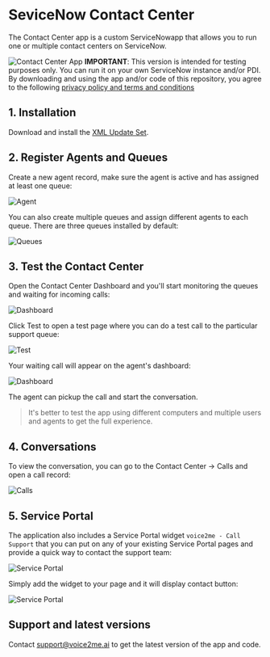 # SeviceNow Contact Center

The Contact Center app is a custom ServiceNowapp that allows you to run one or multiple contact centers on ServiceNow.

![Contact Center App](./assets/dashboard.png)
**IMPORTANT**: This version is intended for testing purposes only. You can run it on your own ServiceNow instance and/or PDI. By downloading and using the app and/or code of this repository, you agree to the following [privacy policy and terms and conditions](https://app.service24x7.ai/privacy-policy-terms.html)

## 1. Installation

Download and install the [XML Update Set](https://github.com/elinsoftware/servicenow-voice2me-contact-center/raw/refs/heads/main/assets/voice2me%20-%20Contact%20Center%204-23-2025.xml.zip).

## 2. Register Agents and Queues

Create a new agent record, make sure the agent is active and has assigned at least one queue:

![Agent](./assets/agent.png)

You can also create multiple queues and assign different agents to each queue. There are three queues installed by default:

![Queues](./assets/queues.png)

## 3. Test the Contact Center

Open the Contact Center Dashboard and you'll start monitoring the queues and waiting for incoming calls:

![Dashboard](./assets/dashboard-waiting.png)

Click Test to open a test page where you can do a test call to the particular support queue:

![Test](./assets/test.png)

Your waiting call will appear on the agent's dashboard:

![Dashboard](./assets/dashboard-pending.png)

The agent can pickup the call and start the conversation.

> It's better to test the app using different computers and multiple users and agents to get the full experience.

## 4. Conversations

To view the conversation, you can go to the Contact Center -> Calls and open a call record:

![Calls](./assets/call.png)

## 5. Service Portal

The application also includes a Service Portal widget `voice2me - Call Support` that you can put on any of your existing Service Portal pages and provide a quick way to contact the support team:

![Service Portal](./assets/service-portal.png)

Simply add the widget to your page and it will display contact button:

![Service Portal](./assets/service-portal-button.png)

## Support and latest versions

Contact [support@voice2me.ai](mailto:support@voice2me.ai) to get the latest version of the app and code.